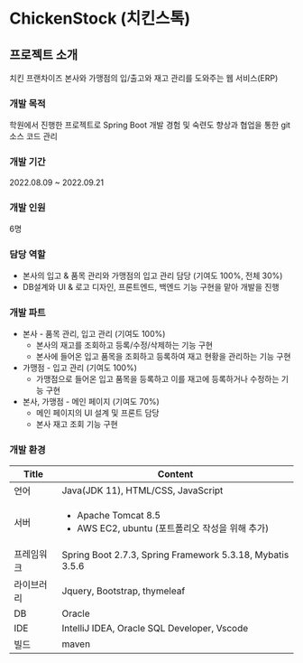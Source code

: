 # ChickenStock (치킨스톡)

## 프로젝트 소개

치킨 프랜차이즈 본사와 가맹점의 입/출고와 재고 관리를 도와주는 웹 서비스(ERP)

### 개발 목적

학원에서 진행한 프로젝트로 Spring Boot 개발 경험 및 숙련도 향상과 협업을 통한 git 소스 코드 관리

### 개발 기간

2022.08.09 \~ 2022.09.21

### 개발 인원

6명

### 담당 역할

* 본사의 입고 & 품목 관리와 가맹점의 입고 관리 담당 (기여도 100%, 전체 30%)
* DB설계와 UI & 로고 디자인, 프론트엔드, 백엔드 기능 구현을 맡아 개발을 진행

### 개발 파트

* 본사 - 품목 관리, 입고 관리 (기여도 100%)
  * 본사의 재고를 조회하고 등록/수정/삭제하는 기능 구현
  * 본사에 들어온 입고 품목을 조회하고 등록하여 재고 현황을 관리하는 기능 구현
* 가맹점 - 입고 관리 (기여도 100%)
  * 가맹점으로 들어온 입고 품목을 등록하고 이를 재고에 등록하거나 수정하는 기능 구현
* 본사, 가맹점 -  메인 페이지 (기여도 70%)
  * 메인 페이지의 UI 설계 및 프론트 담당
  * 본사 재고 조회 기능 구현

### 개발 환경

| Title | Content                                                                       |
| ----- | ----------------------------------------------------------------------------- |
| 언어    | Java(JDK 11), HTML/CSS, JavaScript                                            |
| 서버    | <ul><li>Apache Tomcat 8.5</li><li>AWS EC2, ubuntu (포트폴리오 작성을 위해 추가)</li></ul> |
| 프레임워크 | Spring Boot 2.7.3, Spring Framework 5.3.18, Mybatis 3.5.6                     |
| 라이브러리 | Jquery, Bootstrap, thymeleaf                                                  |
| DB    | Oracle                                                                        |
| IDE   | IntelliJ IDEA, Oracle SQL Developer, Vscode                                   |
| 빌드    | maven                                                                         |

